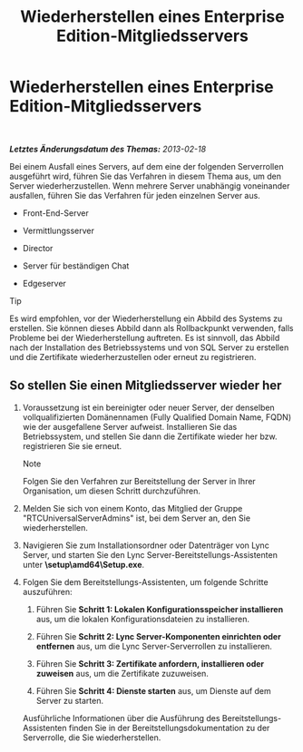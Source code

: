 ﻿---
title: Wiederherstellen eines Enterprise Edition-Mitgliedsservers
TOCTitle: Wiederherstellen eines Enterprise Edition-Mitgliedsservers
ms:assetid: d960b19c-2104-4719-b736-0d940f254d42
ms:mtpsurl: https://technet.microsoft.com/de-de/library/Hh202191(v=OCS.15)
ms:contentKeyID: 52056470
ms.date: 05/19/2016
mtps_version: v=OCS.15
ms.translationtype: HT
---

# Wiederherstellen eines Enterprise Edition-Mitgliedsservers

 

_**Letztes Änderungsdatum des Themas:** 2013-02-18_

Bei einem Ausfall eines Servers, auf dem eine der folgenden Serverrollen ausgeführt wird, führen Sie das Verfahren in diesem Thema aus, um den Server wiederherzustellen. Wenn mehrere Server unabhängig voneinander ausfallen, führen Sie das Verfahren für jeden einzelnen Server aus.

  - Front-End-Server

  - Vermittlungsserver

  - Director

  - Server für beständigen Chat

  - Edgeserver


> [!TIP]
> Es wird empfohlen, vor der Wiederherstellung ein Abbild des Systems zu erstellen. Sie können dieses Abbild dann als Rollbackpunkt verwenden, falls Probleme bei der Wiederherstellung auftreten. Es ist sinnvoll, das Abbild nach der Installation des Betriebssystems und von SQL&nbsp;Server zu erstellen und die Zertifikate wiederherzustellen oder erneut zu registrieren.



## So stellen Sie einen Mitgliedsserver wieder her

1.  Voraussetzung ist ein bereinigter oder neuer Server, der denselben vollqualifizierten Domänennamen (Fully Qualified Domain Name, FQDN) wie der ausgefallene Server aufweist. Installieren Sie das Betriebssystem, und stellen Sie dann die Zertifikate wieder her bzw. registrieren Sie sie erneut.
    

    > [!NOTE]
    > Folgen Sie den Verfahren zur Bereitstellung der Server in Ihrer Organisation, um diesen Schritt durchzuführen.



2.  Melden Sie sich von einem Konto, das Mitglied der Gruppe "RTCUniversalServerAdmins" ist, bei dem Server an, den Sie wiederherstellen.

3.  Navigieren Sie zum Installationsordner oder Datenträger von Lync Server, und starten Sie den Lync Server-Bereitstellungs-Assistenten unter **\\setup\\amd64\\Setup.exe**.

4.  Folgen Sie dem Bereitstellungs-Assistenten, um folgende Schritte auszuführen:
    
    1.  Führen Sie **Schritt 1: Lokalen Konfigurationsspeicher installieren** aus, um die lokalen Konfigurationsdateien zu installieren.
    
    2.  Führen Sie **Schritt 2: Lync Server-Komponenten einrichten oder entfernen** aus, um die Lync Server-Serverrollen zu installieren.
    
    3.  Führen Sie **Schritt 3: Zertifikate anfordern, installieren oder zuweisen** aus, um die Zertifikate zuzuweisen.
    
    4.  Führen Sie **Schritt 4: Dienste starten** aus, um Dienste auf dem Server zu starten.
    
    Ausführliche Informationen über die Ausführung des Bereitstellungs-Assistenten finden Sie in der Bereitstellungsdokumentation zu der Serverrolle, die Sie wiederherstellen.

